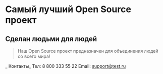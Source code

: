 # Самый лучший Open Source проект

## Сделан людьми для людей

> Наш Open Source проект предназначен для объединения людей со всего мира!

_ Контакты_
Тел: 8 800 333 55 22
Email: support@test.ru
